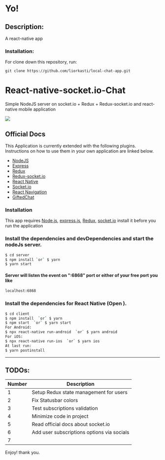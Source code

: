 # Yo! 
## Description:
A react-native app
### Installation:
For clone down this repository, run:
```
git clone https://github.com/liorkasti/local-chat-app.git
```
# React-native-socket.io-Chat
Simple NodeJS server on socket.io + Redux + Redux-socket.io and react-native mobile application

![](https://cdn-images-1.medium.com/max/1000/1*GkR93AAlILkmE_3QQf88Ug.png)


## Official Docs
This Application is currently extended with the following plugins. Instructions on how to use them in your own application are linked below.
* [NodeJS ](https://nodejs.org/)
* [Express](https://expressjs.com/en/guide/routing.html)
* [Redux](https://redux.js.org/)
* [Redux-socket.io](https://github.com/itaylor/redux-socket.io/)
* [React Native](https://facebook.github.io/react-native/)
* [Socket.io](https://socket.io)
* [React Navigation](https://reactnavigation.org/)
* [GiftedChat ](https://github.com/FaridSafi/react-native-gifted-chat)

### Installation

This app requires [Node.js](https://nodejs.org/), [express.js](https://expressjs.com/en/guide/routing.html), [Redux](https://redux.js.org/), [socket.io](https://socket.io) install it before you run the application



### Install the dependencies and devDependencies and start the nodeJs server.

```sh
$ cd server
$ npm install `or` $ yarn 
$ yarn start
```

#### Server will listen the event on ":6868" port or either of your free port you like

```sh
localhost:6868
```


### Install the dependencies for React Native (Open ).

```sh
$ cd client
$ npm install  `or` $ yarn 
$ npm start  `or` $ yarn start
For Android:
$ npx react-native run-android  `or` $ yarn android
For iOS:
$ npx react-native run-ios  `or` $ yarn ios
At last run:
$ yarn postinstall

```

_______________________________________________

## TODOs:

| Number | Description |
| ------ | ------ |
| 1 | Setup Redux state management for users
| 2 | Fix Statusbar colors
| 3 | Test subscriptions validation
| 4 | Minimize code in project |
| 5 | Read official docs about socket.io |
| 6 | Add user subscriptions options via socials
| 7 | 

Enjoy! thank you.

